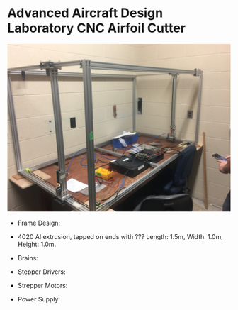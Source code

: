 # Advanced Aircraft Design Laboratory CNC Airfoil Cutter




![What is this](IMG_2226.JPG)



* Frame Design:
* 4020 Al extrusion, tapped on ends with ???
Length: 1.5m, Width: 1.0m, Height: 1.0m. 

* Brains:
* Stepper Drivers:
* Strepper Motors:
* Power Supply: 


